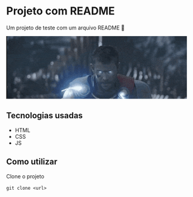# Projeto com README

Um projeto de teste com um arquivo README 📃

[<img src="thorreadme.gif" alt="gif da tela inicial do projeto xyz">](https://fictionhorizon.com/rune-king-thor/)

## Tecnologias usadas
- HTML
- CSS
- JS

## Como utilizar

Clone o projeto

```
git clone <url>
```